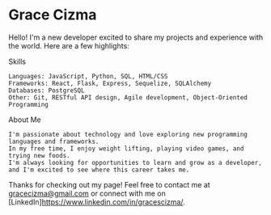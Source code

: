 # Grace Cizma

Hello! I'm a new developer excited to share my projects and experience with the world. Here are a few highlights:

Skills

    Languages: JavaScript, Python, SQL, HTML/CSS
    Frameworks: React, Flask, Express, Sequelize, SQLAlchemy
    Databases: PostgreSQL
    Other: Git, RESTful API design, Agile development, Object-Oriented Programming

About Me

    I'm passionate about technology and love exploring new programming languages and frameworks.
    In my free time, I enjoy weight lifting, playing video games, and trying new foods.
    I'm always looking for opportunities to learn and grow as a developer, and I'm excited to see where this career takes me.

Thanks for checking out my page! Feel free to contact me at gracecizma@gmail.com or connect with me on [LinkedIn]https://www.linkedin.com/in/gracescizma/.
